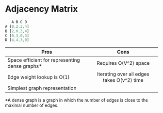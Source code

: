 # Adjacency Matrix

```js
   A B C D
A [0,2,3,4]
B [2,0,3,4]
C [0,3,0,3]
D [4,4,3,0]

```

| Pros                                           |                    Cons                    |
|------------------------------------------------|:------------------------------------------:|
| Space efficient for  representing dense graphs* |            Requires O(V^2) space           |
| Edge weight lookup is O(1)                     | Iterating over all edges takes O(v^2) time |
| Simplest graph representation                  |                                            |



*A dense graph is a graph in which the number of edges is close to the maximal number of edges. 
